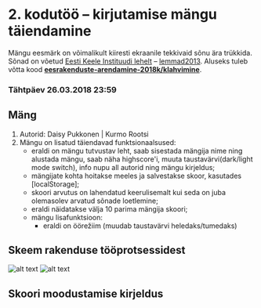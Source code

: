 # 2. kodutöö – kirjutamise mängu täiendamine

Mängu eesmärk on võimalikult kiiresti ekraanile tekkivaid sõnu ära trükkida. Sõnad on võetud [Eesti Keele Instituudi lehelt](http://www.eki.ee/tarkvara/wordlist/) – [lemmad2013](http://www.eki.ee/tarkvara/wordlist/lemmad2013.txt). Aluseks tuleb võtta kood **[eesrakenduste-arendamine-2018k/klahvimine](https://github.com/eesrakenduste-arendamine-2018k/klahvimine)**. 

### Tähtpäev 26.03.2018 23:59

## Mäng

1. Autorid: Daisy Pukkonen | Kurmo Rootsi 
2. Mängu on lisatud täiendavad funktsionaalsused:  
    * eraldi on mängu tutvustav leht, saab sisestada mängija nime ning alustada mängu, saab näha highscore'i, muuta taustavärvi(dark/light mode switch), info nupu all autorid ning mängu kirjeldus; 
    * mängijate kohta hoitakse meeles ja salvestakse skoor, kasutades [localStorage]; 
    * skoori arvutus on lahendatud keerulisemalt kui seda on juba olemasolev arvatud sõnade loetlemine; 
    * eraldi näidatakse välja 10 parima mängija skoori; 
    * mängu lisafunktsioon:
        * eraldi on öörežiim (muudab taustavärvi heledaks/tumedaks)
		
## Skeem rakenduse tööprotsessidest

![alt text](https://www.upload.ee/image/8230956/start.JPG)
![alt text]()

## Skoori moodustamise kirjeldus
